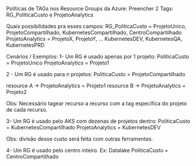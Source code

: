 Políticas de TAGs nos Resource Groups da Azure:
Preencher 2 Tags: RG_PoliticaCusto e ProjetoAnalytics

Quais possibilidades pra esses campos: 
RG_PoliticaCusto = ProjetoUnico, ProjetoCompartilhado, KubernetesCompartilhado, CentroCompartilhado
ProjetoAnalytics = ProjetoX, ProjetoY, ... KubernetesDEV, KubernetesQA, KubernetesPRD

Cenários / Exemplos:
1- Um RG é usado apenas por 1 projeto:
PoliticaCusto = ProjetoUnico
ProjetoAnalytics = Projeto1

2 - Um RG é usado para n projetos:
PoliticaCusto = ProjetoCompartilhado

resource A -> ProjetoAnalytics = Projeto1
resource B -> ProjetoAnalytics = Projeto2

Obs: Necessário tagear recurso a recurso com a tag específica do projeto de cada recurso.

3- Um RG é usado pelo AKS com dezenas de projetos dentro:
PoliticaCusto = KubernetesCompartilhado
ProjetoAnalytics = KubernetesDEV

Obs: divisão desse custo será feita com outras ferramentas.

4- Um RG é usado pelo centro inteiro. Ex: Datalake
PoliticaCusto = CentroCompartilhado